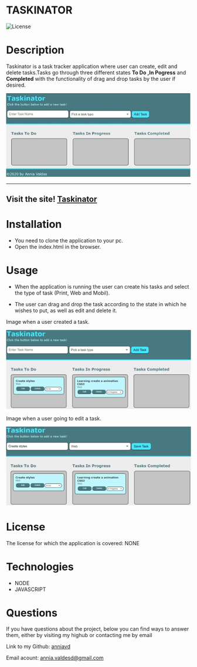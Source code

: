 # TASKINATOR


![License](https://img.shields.io/badge/License-NONE-grenn.svg)
  

# Description


Taskinator is a task tracker application where user can create, edit and delete tasks.Tasks go through three different states **To Do ,In Pogress** and **Completed** with the functionality of drag and drop tasks by the user if desired.
  
  ![screenshot for home page](/assets/images/homepage.jpg)

  _____________________________________________________________________

 ## Visit the site! [Taskinator](https://anniavd.github.io/taskinator/)
  
# Installation
 - You need to clone the application to your pc.
- Open the index.html in the browser.


# Usage
 - When the application is running the user can create his tasks and select the type of task (Print, Web and Mobil).

- The user can drag and drop the task according to the state in which he wishes to put, as well as edit and delete it.

Image when a user created a task.

 ![screenshot the task](/assets/images/task.jpg)

 Image when a user going to edit a task.
 
  ![Homepage have a red botton for generator password](/assets/images/edit-task.jpg)

# License
The license for which the application is covered:
NONE 

# Technologies 
 - NODE
- JAVASCRIPT




# Questions

  If you have questions about the project, below you can find ways to answer them, either by visiting my highub or contacting me by email
  
  Link to my Github: [anniavd](https://github.com/anniavd)

  
  Email acount: [annia.valdesd@gmail.com](mailto:annia.valdesd@gmail.com)
    

